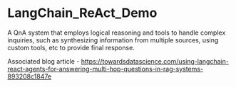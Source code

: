 # LangChain_ReAct_Demo
A QnA system that employs logical reasoning and tools to handle complex inquiries, such as synthesizing information from multiple sources, using custom tools, etc to provide final response.

Associated blog article - https://towardsdatascience.com/using-langchain-react-agents-for-answering-multi-hop-questions-in-rag-systems-893208c1847e
